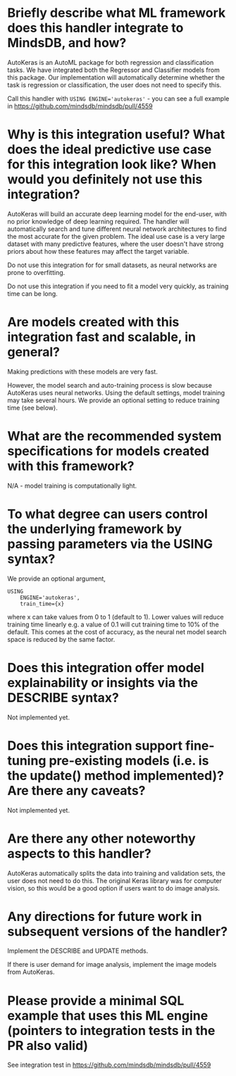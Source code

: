 # Briefly describe what ML framework does this handler integrate to MindsDB, and how?
AutoKeras is an AutoML package for both regression and classification tasks.
We have integrated both the Regressor and Classifier models from this package.
Our implementation will automatically determine whether the task is regression or classification, the user does not need to specify this.

Call this handler with
`USING ENGINE='autokeras'` - you can see a full example in https://github.com/mindsdb/mindsdb/pull/4559

# Why is this integration useful? What does the ideal predictive use case for this integration look like? When would you definitely not use this integration?
AutoKeras will build an accurate deep learning model for the end-user, with no prior knowledge of deep learning required.
The handler will automatically search and tune different neural network architectures to find the most accurate for the given problem.
The ideal use case is a very large dataset with many predictive features, where the user doesn't have strong priors about how these features may affect the target variable.

Do not use this integration for for small datasets, as neural networks are prone to overfitting.

Do not use this integration if you need to fit a model very quickly, as training time can be long.

# Are models created with this integration fast and scalable, in general?
Making predictions with these models are very fast.

However, the model search and auto-training process is slow because AutoKeras uses neural networks. Using the default settings, model training may take several hours. We provide an optional setting to reduce training time (see below).


# What are the recommended system specifications for models created with this framework?
N/A - model training is computationally light.

# To what degree can users control the underlying framework by passing parameters via the USING syntax?
We provide an optional argument,

```
USING
    ENGINE='autokeras',
    train_time={x}
```

where x can take values from 0 to 1 (default to 1). Lower values will reduce training time linearly e.g. a value of 0.1 will cut training time to 10% of the default. This comes at the cost of accuracy, as the neural net model search space is reduced by the same factor.

# Does this integration offer model explainability or insights via the DESCRIBE syntax?
Not implemented yet.

# Does this integration support fine-tuning pre-existing models (i.e. is the update() method implemented)? Are there any caveats?
Not implemented yet.

# Are there any other noteworthy aspects to this handler?
AutoKeras automatically splits the data into training and validation sets, the user does not need to do this.
The original Keras library was for computer vision, so this would be a good option if users want to do image analysis.

# Any directions for future work in subsequent versions of the handler?
Implement the DESCRIBE and UPDATE methods.

If there is user demand for image analysis, implement the image models from AutoKeras.

# Please provide a minimal SQL example that uses this ML engine (pointers to integration tests in the PR also valid)
See integration test in https://github.com/mindsdb/mindsdb/pull/4559
